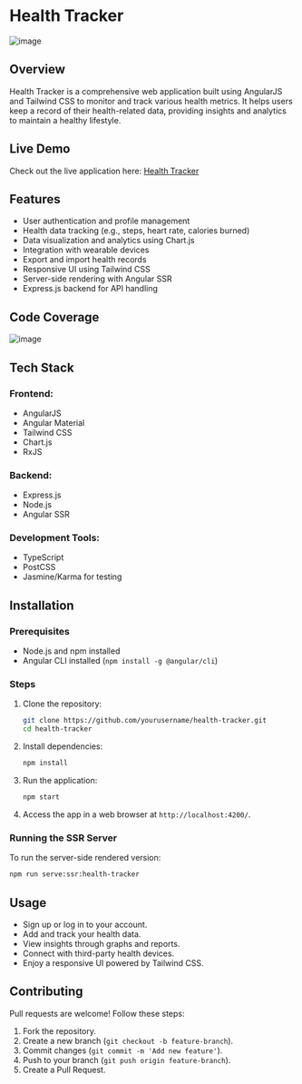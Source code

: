 # Health Tracker
![image](https://github.com/user-attachments/assets/15e36d82-7ed5-4e7f-ad00-0e29501ffeb4)


## Overview
Health Tracker is a comprehensive web application built using AngularJS and Tailwind CSS to monitor and track various health metrics. It helps users keep a record of their health-related data, providing insights and analytics to maintain a healthy lifestyle.

## Live Demo
Check out the live application here: [Health Tracker](https://fyle-task-ten.vercel.app/)

## Features
- User authentication and profile management
- Health data tracking (e.g., steps, heart rate, calories burned)
- Data visualization and analytics using Chart.js
- Integration with wearable devices
- Export and import health records
- Responsive UI using Tailwind CSS
- Server-side rendering with Angular SSR
- Express.js backend for API handling
## Code Coverage
![image](https://github.com/user-attachments/assets/fa47d1c3-8393-41e3-84e3-c56c75284f80)



## Tech Stack
### Frontend:
- AngularJS
- Angular Material
- Tailwind CSS
- Chart.js
- RxJS

### Backend:
- Express.js
- Node.js
- Angular SSR

### Development Tools:
- TypeScript
- PostCSS
- Jasmine/Karma for testing

## Installation

### Prerequisites
- Node.js and npm installed
- Angular CLI installed (`npm install -g @angular/cli`)

### Steps
1. Clone the repository:
   ```sh
   git clone https://github.com/yourusername/health-tracker.git
   cd health-tracker
   ```
2. Install dependencies:
   ```sh
   npm install
   ```
3. Run the application:
   ```sh
   npm start
   ```
4. Access the app in a web browser at `http://localhost:4200/`.

### Running the SSR Server
To run the server-side rendered version:
```sh
npm run serve:ssr:health-tracker
```

## Usage
- Sign up or log in to your account.
- Add and track your health data.
- View insights through graphs and reports.
- Connect with third-party health devices.
- Enjoy a responsive UI powered by Tailwind CSS.

## Contributing
Pull requests are welcome! Follow these steps:
1. Fork the repository.
2. Create a new branch (`git checkout -b feature-branch`).
3. Commit changes (`git commit -m 'Add new feature'`).
4. Push to your branch (`git push origin feature-branch`).
5. Create a Pull Request.

